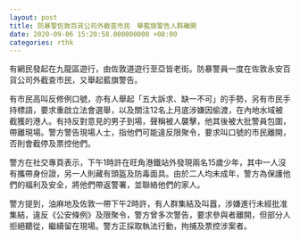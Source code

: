 ```yaml
---
layout: post
title: 防暴警佐敦百貨公司外截查市民　舉藍旗警告人群離開
date: 2020-09-06 15:20:58.000000000 +08:00
categories: rthk
---
```


有網民發起在九龍區遊行，由佐敦道遊行至亞皆老街。防暴警員一度在佐敦永安百貨公司外截查市民，又舉起藍旗警告。

有市民高叫反修例口號，亦有人舉起「五大訴求、缺一不可」的手勢，另有市民手持標語，要求重啟立法會選舉，以及關注12名上月底涉嫌因偷渡，在內地水域被截獲的港人。有持反對意見的男子到場，聲稱被人襲擊，他其後被大批警員包圍，帶離現場。警方警告現場人士，指他們可能違反限聚令，要求叫口號的市民離開，否則會截停及票控他們。

警方在社交專頁表示，下午1時許在旺角港鐵站外發現兩名15歲少年，其中一人沒有攜帶身份證，另一人則藏有頭盔及防毒面具。由於二人均未成年，警方為保護他們的福利及安全，將他們帶返警署，並聯絡他們的家人。

警方提到，油麻地及佐敦一帶下午2時許，有人群集結及叫囂，涉嫌進行未經批准集結，違反《公安條例》及限聚令，警方曾多次警告，要求參與者離開，但部分人拒絕聽從，繼續留在現場。警方正採取執法行動，拘捕及票控涉案者。
